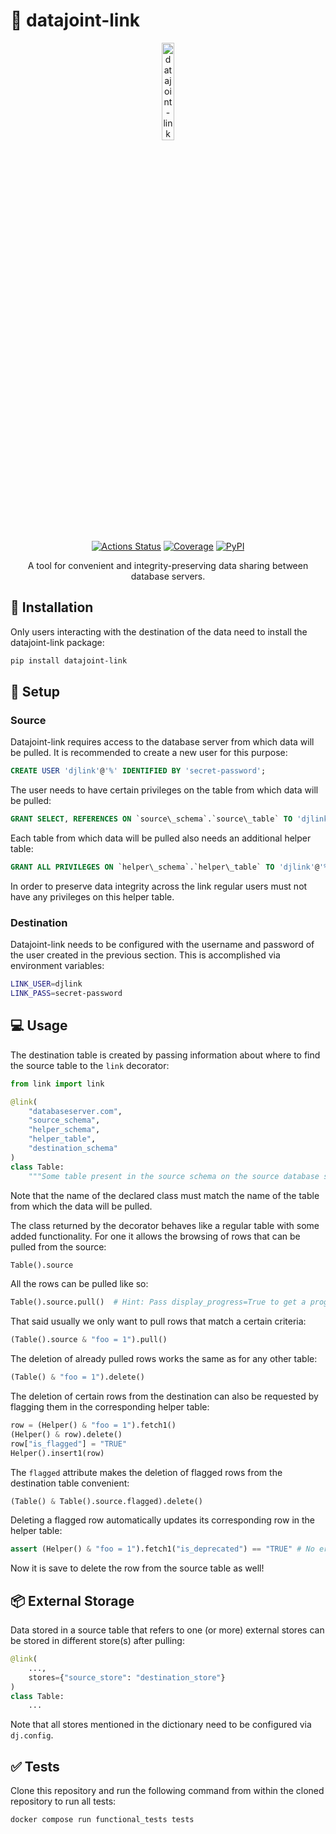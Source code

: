 # :link: datajoint-link

<p align="center">
<img src="datajoint_link.png" alt="datajoint-link logo" style="display: block; margin-left: auto; margin-right: auto; width: 20%">
<br>
<a href="https://github.com/sinzlab/datajoint-link/actions/workflows/ci.yml"><img alt="Actions Status" src="https://github.com/sinzlab/datajoint-link/actions/workflows/ci.yml/badge.svg"></a>
<a href="https://codecov.io/gh/sinzlab/datajoint-link/"><img alt="Coverage" src="https://img.shields.io/codecov/c/github/sinzlab/datajoint-link"></a>
<a href="https://pypi.org/project/datajoint-link/"><img alt="PyPI" src="https://img.shields.io/pypi/v/datajoint-link"></a>
</p>


<p align="center"> A tool for convenient and integrity-preserving data sharing between database servers. </p>

## :floppy_disk: Installation 

Only users interacting with the destination of the data need to install the datajoint-link package:

```bash
pip install datajoint-link
```

## :wrench: Setup

### Source

Datajoint-link requires access to the database server from which data will be pulled. It is recommended to create a new user for this purpose:

```sql
CREATE USER 'djlink'@'%' IDENTIFIED BY 'secret-password';
```

The user needs to have certain privileges on the table from which data will be pulled:

```sql
GRANT SELECT, REFERENCES ON `source\_schema`.`source\_table` TO 'djlink'@'%';
```

Each table from which data will be pulled also needs an additional helper table:

```sql
GRANT ALL PRIVILEGES ON `helper\_schema`.`helper\_table` TO 'djlink'@'%';
```

In order to preserve data integrity across the link regular users must not have any privileges on this helper table. 

### Destination

Datajoint-link needs to be configured with the username and password of the user created in the previous section. This is accomplished via environment variables:

```bash
LINK_USER=djlink
LINK_PASS=secret-password
```

## :computer: Usage

The destination table is created by passing information about where to find the source table to the `link` decorator:

```python
from link import link

@link(
    "databaseserver.com", 
    "source_schema", 
    "helper_schema", 
    "helper_table", 
    "destination_schema"
)
class Table:
    """Some table present in the source schema on the source database server."""
```

Note that the name of the declared class must match the name of the table from which the data will be pulled.

The class returned by the decorator behaves like a regular table with some added functionality. For one it allows the browsing of rows that can be pulled from the source:

```python
Table().source
```

All the rows can be pulled like so:

```python
Table().source.pull()  # Hint: Pass display_progress=True to get a progress bar
```

That said usually we only want to pull rows that match a certain criteria:

```python
(Table().source & "foo = 1").pull()
```

The deletion of already pulled rows works the same as for any other table:

```python
(Table() & "foo = 1").delete()
```

The deletion of certain rows from the destination can also be requested by flagging them in the corresponding helper table:

```python
row = (Helper() & "foo = 1").fetch1()
(Helper() & row).delete()
row["is_flagged"] = "TRUE"
Helper().insert1(row)
```

The `flagged` attribute makes the deletion of flagged rows from the destination table convenient:

```python
(Table() & Table().source.flagged).delete()
```

Deleting a flagged row automatically updates its corresponding row in the helper table:

```python
assert (Helper() & "foo = 1").fetch1("is_deprecated") == "TRUE" # No error!
```

Now it is save to delete the row from the source table as well!

## :package: External Storage

Data stored in a source table that refers to one (or more) external stores can be stored in different store(s) after pulling:

```python
@link(
    ...,
    stores={"source_store": "destination_store"}
)
class Table:
    ...
```

Note that all stores mentioned in the dictionary need to be configured via `dj.config`.

## :white_check_mark: Tests

Clone this repository and run the following command from within the cloned repository to run all tests:

```bash
docker compose run functional_tests tests
```
